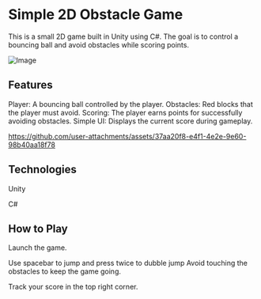 # Simple 2D Obstacle Game
This is a small 2D game built in Unity using C#. The goal is to control a bouncing ball and avoid obstacles while scoring points.

![Image](https://github.com/user-attachments/assets/78e43aa1-907b-412d-8ba7-64b0898d8860)

## Features
Player: A bouncing ball controlled by the player.
Obstacles: Red blocks that the player must avoid.
Scoring: The player earns points for successfully avoiding obstacles.
Simple UI: Displays the current score during gameplay.

https://github.com/user-attachments/assets/37aa20f8-e4f1-4e2e-9e60-98b40aa18f78

## Technologies
Unity


C#

## How to Play
Launch the game.

Use spacebar to jump and press twice to dubble jump
Avoid touching the obstacles to keep the game going.

Track your score in the top right corner.
